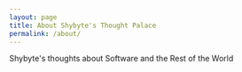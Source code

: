 ```yaml
---
layout: page
title: About Shybyte's Thought Palace
permalink: /about/
---
```


Shybyte's thoughts about Software and the Rest of the World

